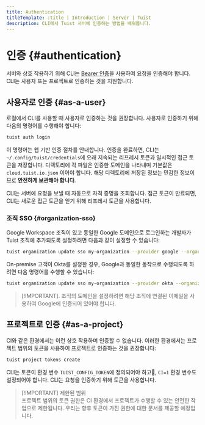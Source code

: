 ```yaml
---
title: Authentication
titleTemplate: :title | Introduction | Server | Tuist
description: CLI에서 Tuist 서버에 인증하는 방법을 배워봅니다.
---
```


# 인증 {#authentication}

서버와 상호 작용하기 위해 CLI는 [Bearer 인증](https://swagger.io/docs/specification/authentication/bearer-authentication/)을 사용하여 요청을 인증해야 합니다. CLI는 사용자 또는 프로젝트로 인증하는 것을 지원합니다.

## 사용자로 인증 {#as-a-user}

로컬에서 CLI를 사용할 때 사용자로 인증하는 것을 권장합니다. 사용자로 인증하기 위해 다음의 명령어를 수행해야 합니다:

```bash
tuist auth login
```

이 명령어는 웹 기반 인증 절차를 안내합니다. 인증을 완료하면, CLI는 `~/.config/tuist/credentials`에 오래 지속되는 리프레시 토큰과 일시적인 접근 토큰을 저장합니다. 디렉토리에 각 파일은 인증한 도메인을 나타내며 기본값은 `cloud.tuist.io.json` 이어야 합니다. 해당 디렉토리에 저장된 정보는 민감한 정보이므로 **안전하게 보관해야 합니다**.

CLI는 서버에 요청을 보낼 때 자동으로 자격 증명을 조회합니다. 접근 토근이 만료되면, CLI는 새로운 접근 토큰을 얻기 위해 리프레시 토큰을 사용합니다.

### 조직 SSO {#organization-sso}

Google Workspace 조직이 있고 동일한 Google 도메인으로 로그인하는 개발자가 Tuist 조직에 추가되도록 설정하려면 다음과 같이 설정할 수 있습니다:

```bash
tuist organization update sso my-organization --provider google --organization-id my-google-domain.com
```

On-premise 고객이 Okta를 설정한 경우, Google과 동일한 동작으로 수행되도록 하려면 다음 명령어를 수행할 수 있습니다:

```bash
tuist organization update sso my-organization --provider okta --organization-id my-okta-domain.com
```

> [!IMPORTANT]. 조직의 도메인을 설정하려면 해당 조직에 연결된 이메일을 사용하여 Google에 인증되어 있어야 합니다.

## 프로젝트로 인증 {#as-a-project}

CI와 같은 환경에서는 이런 상호 작용하며 인증할 수 없습니다. 이러한 환경에서는 프로젝트 범위의 토큰을 사용하여 프로젝트로 인증하는 것을 권장합니다:

```bash
tuist project tokens create
```

CLI는 토큰이 환경 변수 `TUIST_CONFIG_TOKEN`에 정의되어야 하고, `CI=1` 환경 변수도 설정되어야 합니다. CLI는 요청을 인증하기 위해 토큰을 사용합니다.

> [!IMPORTANT] 제한된 범위\
> 프로젝트 범위의 토큰 권한은 CI 환경에서 프로젝트가 수행할 수 있는 안전한 작업으로 제한됩니다. 우리는 향후 토큰이 가진 권한에 대한 문서를 제공할 예정입니다.
